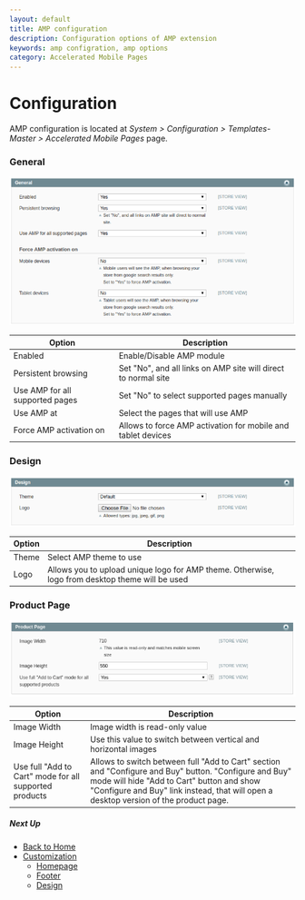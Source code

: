 ```yaml
---
layout: default
title: AMP configuration
description: Configuration options of AMP extension
keywords: amp configration, amp options
category: Accelerated Mobile Pages
---
```


# Configuration

AMP configuration is located at
_System > Configuration > Templates-Master > Accelerated Mobile Pages_ page.

### General

![General section](/images/m1/amp/configuration/section-general.png)

Option | Description
-------|------------
Enabled | Enable/Disable AMP module
Persistent browsing | Set "No", and all links on AMP site will direct to normal site
Use AMP for all supported pages | Set "No" to select supported pages manually
Use AMP at | Select the pages that will use AMP
Force AMP activation on | Allows to force AMP activation for mobile and tablet devices

### Design

![General section](/images/m1/amp/configuration/section-design.png)

Option | Description
-------|------------
Theme | Select AMP theme to use
Logo | Allows you to upload unique logo for AMP theme. Otherwise, logo from desktop theme will be used

### Product Page

![Product page section](/images/m1/amp/configuration/section-product.png)

Option | Description
-------|------------
Image Width | Image width is read-only value
Image Height | Use this value to switch between vertical and horizontal images
Use full "Add to Cart" mode for all supported products | Allows to switch between full "Add to Cart" section and "Configure and Buy" button. "Configure and Buy" mode will hide "Add to Cart" button and show "Configure and Buy" link instead, that will open a desktop version of the product page.

##### Next Up

 -  [Back to Home](/m1/extensions/amp/)
 -  [Customization](../customization/)
    -  [Homepage](../customization/homepage/)
    -  [Footer](../customization/footer/)
    -  [Design](../customization/design/)
